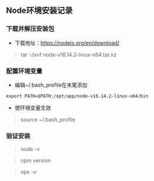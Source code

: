 ## **Node环境安装记录**

### 下载并解压安装包

- 下载地址：https://nodejs.org/en/download/

> tar -Jxvf node-v16.14.2-linux-x64.tar.xz

### 配置环境变量

- 编辑~/.bash_profile在末尾添加

```
export PATH=$PATH:/opt/app/node-v16.14.2-linux-x64/bin
```

- 使环境变量生效

> source ~/.bash_profile

### 验证安装

> node -v

> npm version

> npx -v